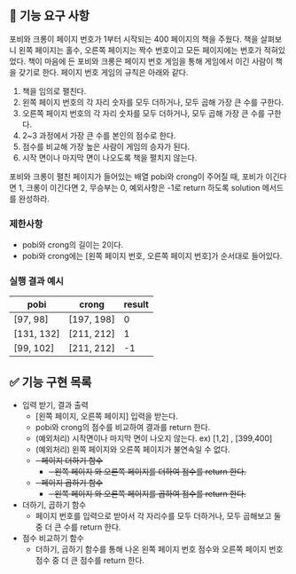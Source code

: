 ## 🚀 기능 요구 사항

포비와 크롱이 페이지 번호가 1부터 시작되는 400 페이지의 책을 주웠다. 책을 살펴보니 왼쪽 페이지는 홀수, 오른쪽 페이지는 짝수 번호이고 모든 페이지에는 번호가 적혀있었다. 책이 마음에 든 포비와 크롱은 페이지 번호 게임을 통해 게임에서 이긴 사람이 책을 갖기로 한다. 페이지 번호 게임의 규칙은 아래와 같다.

1. 책을 임의로 펼친다.
2. 왼쪽 페이지 번호의 각 자리 숫자를 모두 더하거나, 모두 곱해 가장 큰 수를 구한다.
3. 오른쪽 페이지 번호의 각 자리 숫자를 모두 더하거나, 모두 곱해 가장 큰 수를 구한다.
4. 2~3 과정에서 가장 큰 수를 본인의 점수로 한다.
5. 점수를 비교해 가장 높은 사람이 게임의 승자가 된다.
6. 시작 면이나 마지막 면이 나오도록 책을 펼치지 않는다.

포비와 크롱이 펼친 페이지가 들어있는 배열 pobi와 crong이 주어질 때, 포비가 이긴다면 1, 크롱이 이긴다면 2, 무승부는 0, 예외사항은 -1로 return 하도록 solution 메서드를 완성하라.

### 제한사항

- pobi와 crong의 길이는 2이다.
- pobi와 crong에는 [왼쪽 페이지 번호, 오른쪽 페이지 번호]가 순서대로 들어있다.

### 실행 결과 예시

| pobi       | crong      | result |
| ---------- | ---------- | ------ |
| [97, 98]   | [197, 198] | 0      |
| [131, 132] | [211, 212] | 1      |
| [99, 102]  | [211, 212] | -1     |

## ✅ 기능 구현 목록

- 입력 받기, 결과 출력
  - [왼쪽 페이지, 오른쪽 페이지] 입력을 받는다.
  - pobi와 crong의 점수를 비교하여 결과를 return 한다.
  - (예외처리) 시작면이나 마지막 면이 나오지 않는다. ex) [1,2] , [399,400]
  - (예외처리) 왼쪽 페이지와 오른쪽 페이지가 불연속일 수 없다.
  - ~~- 페이지 더하기 함수~~
    - ~~- 왼쪽 페이지 와 오른쪽 페이지를 더하여 점수를 return 한다.~~
  - ~~- 페이지 곱하기 함수~~
    - ~~- 왼쪽 페이지 와 오른쪽 페이지를 곱하여 점수를 return 한다.~~
- 더하기, 곱하기 함수
  - 페이지 번호를 입력으로 받아서 각 자리수를 모두 더하거나, 모두 곱해보고 둘 중 더 큰 수를 return 한다.
- 점수 비교하기 함수
  - 더하기, 곱하기 함수를 통해 나온 왼쪽 페이지 번호 점수와 오른쪽 페이지 번호 점수 중 더 큰 점수를 return 한다.
